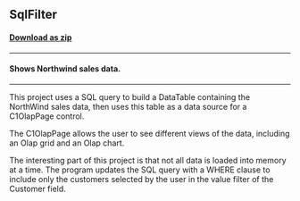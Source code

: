 ## SqlFilter
#### [Download as zip](https://minhaskamal.github.io/DownGit/#/home?url=https://github.com/GrapeCity/ComponentOne-WinForms-Samples/tree/master/NetFramework\FlexPivot\VB\SqlFilter)
____
#### Shows Northwind sales data.
____
This project uses a SQL query to build a DataTable containing the NorthWind sales data, then uses this table as a data source for a C1OlapPage control. 

The C1OlapPage allows the user to see different views of the data, including an Olap grid and an Olap chart. 

The interesting part of this project is that not all data is loaded into memory at a time. The program updates the SQL query with a WHERE clause to include only the customers selected by the user in the value filter of the Customer field. 